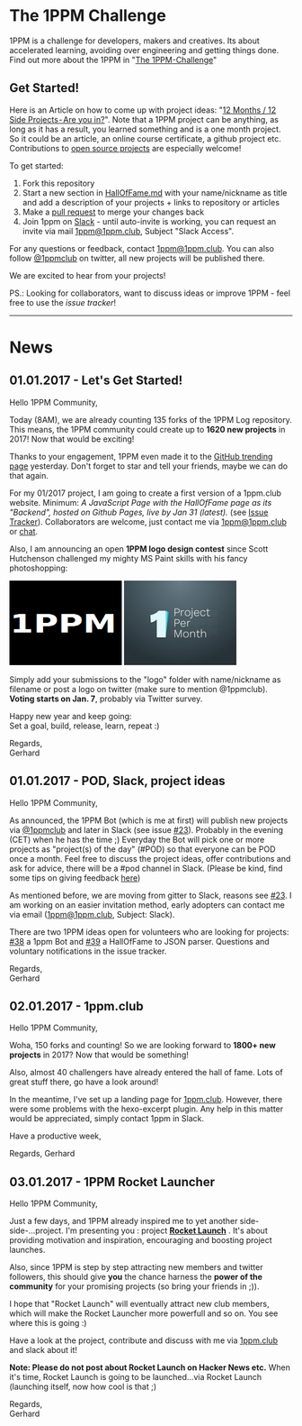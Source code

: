 # The 1PPM Challenge

1PPM is a challenge for developers, makers and creatives. Its about accelerated learning, avoiding over engineering and getting things done. Find out more about the 1PPM in "[The 1PPM-Challenge](https://medium.com/1ppm/the-1ppm-challenge-eaed5df0ef5a#.oejtaqmy0)"

## Get Started!

Here is an Article on how to come up with project ideas: "[12 Months / 12 Side Projects - Are you in?](https://medium.com/@gerji/12-months-12-side-projects-are-you-in-c395dbcd648e#.qle34253j)". Note that a 1PPM project can be anything, as long as it has a result, you learned something and is a one month project. So it could be an article, an online course certificate, a github project etc. Contributions to [open source projects](https://github.com/FreeCodeCamp/how-to-contribute-to-open-source)  are especially welcome!


To get started:

1. Fork this repository
2. Start a new section in [HallOfFame.md](HallOfFame.md) with your name/nickname as title and add a description of your projects + links to repository or articles  
3. Make a [pull request](http://kbroman.org/github_tutorial/pages/fork.html) to merge your changes back
4. Join 1ppm on [Slack](https://1ppmclub.slack.com) - until auto-invite is working, you can request an invite via mail [1ppm@1ppm.club](mailto:1ppm@1ppm.club), Subject "Slack Access".

For any questions or feedback, contact [1ppm@1ppm.club](mailto:1ppm@1ppm.club). You can also follow [@1ppmclub](https://twitter.com/1ppmclub) on twitter, all new projects will be published there.

We are excited to hear from your projects!

PS.: Looking for collaborators, want to discuss ideas or improve 1PPM - feel free to use the *issue tracker*!

---
# News

## 01.01.2017 - Let's Get Started!

Hello 1PPM Community,

Today (8AM), we are already counting 135 forks of the 1PPM Log repository. This means, the 1PPM community could create up to **1620 new projects** in 2017! Now that would be exciting!

Thanks to your engagement, 1PPM even made it to the [GitHub trending page](https://github.com/trending) yesterday. Don't forget to star and tell your friends, maybe we can do that again.

For my 01/2017 project, I am going to create a first version of a 1ppm.club website. Minimum: *A JavaScript Page with the HallOfFame page as its "Backend", hosted on Github Pages, live by Jan 31 (latest).* (see [Issue Tracker](https://github.com/1ppm/1ppmLog/issues/9)). Collaborators are welcome, just contact me via [1ppm@1ppm.club](mailto:1ppm@1ppm.club) or [chat]((https://gitter.im/1ppm/challenge)).

Also, I am announcing an open **1PPM logo design contest** since Scott Hutchenson challenged my mighty MS Paint skills with his fancy photoshopping:

<img src="logo/1PPM_Logo.png" width="200" height="150" />
<img src="logo/scott_hutchensen.jpg" width="200" height="150" />

Simply add your submissions to the "logo" folder with name/nickname as filename or post a logo on twitter (make sure to mention @1ppmclub). **Voting starts on Jan. 7**, probably via Twitter survey.

Happy new year and keep going:  
Set a goal, build, release, learn, repeat :)

Regards,  
Gerhard

## 01.01.2017 - POD, Slack, project ideas

Hello 1PPM Community,

 As announced, the 1PPM Bot (which is me at first) will publish new projects via [@1ppmclub](https://twitter.com/1ppmclub) and later in Slack (see issue [#23](https://github.com/1ppm/1ppmLog/issues/23)). Probably in the evening (CET) when he has the time ;) Everyday the Bot will pick one or more projects as "project(s) of the day" (#POD) so that everyone can be POD once a month. Feel free to discuss the project ideas, offer contributions and ask for advice, there will be a #pod channel in Slack. (Please be kind, find some tips on giving feedback [here](https://www.roberthalf.com/creativegroup/blog/7-tips-on-giving-feedback-to-employees))

 As mentioned before, we are moving from gitter to Slack, reasons see [#23](https://github.com/1ppm/1ppmLog/issues/23). I am working on an easier invitation method, early adopters can contact me via email ([1ppm@1ppm.club](mailto:1ppm@1ppm.club), Subject: Slack).

There are two 1PPM ideas open for volunteers who are  looking for projects: [#38](https://github.com/1ppm/1ppmLog/issues/38) a 1ppm Bot and [#39](https://github.com/1ppm/1ppmLog/issues/39) a HallOfFame to JSON parser. Questions and voluntary notifications in the issue tracker.

Regards,  
Gerhard

## 02.01.2017 - 1ppm.club

Hello 1PPM Community,

Woha, 150 forks and counting! So we are looking forward to **1800+ new projects** in 2017? Now that would be something!

Also, almost 40 challengers have already entered the hall of fame. Lots of great stuff there, go have a look around!

In the meantime, I've set up a landing page for [1ppm.club](http://1ppm.club). However, there were some problems with the hexo-excerpt plugin. Any help in this matter would be appreciated, simply contact 1ppm in Slack.

Have a productive week,

Regards,
Gerhard

## 03.01.2017 - 1PPM Rocket Launcher

Hello 1PPM Community,

Just a few days, and 1PPM already inspired me to yet another side-side-...project. I'm presenting you : project **[Rocket Launch](https://github.com/1ppm/RocketLaunch)** . It's about providing motivation and inspiration, encouraging and boosting project launches.

 Also, since 1PPM is step by step attracting new members and twitter followers, this should give **you** the chance harness the **power of the community** for your promising projects (so bring your friends in ;)).

 I hope that "Rocket Launch" will eventually attract new club members, which will make the Rocket Launcher more powerfull and so on. You see where this is going :)

Have a look at the project, contribute and discuss with me via [1ppm.club](http://1ppm.club) and slack about it!

**Note: Please do not post about Rocket Launch on Hacker News etc.** When it's time, Rocket Launch is going to be launched...via Rocket Launch (launching itself, now how cool is that ;)

Regards,  
Gerhard
